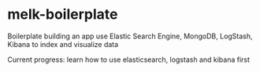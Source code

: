 # melk-boilerplate
Boilerplate building an app use Elastic Search Engine, MongoDB, LogStash, Kibana to index and visualize data

Current progress: learn how to use elasticsearch, logstash and kibana first
